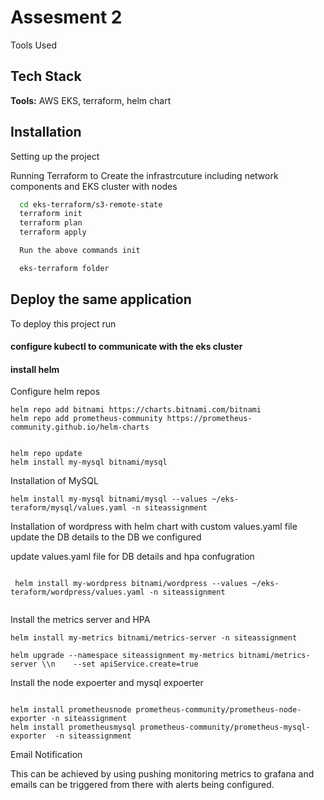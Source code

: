 
# Assesment 2

Tools Used
 
 

## Tech Stack

**Tools:** AWS EKS, terraform, helm chart




## Installation

Setting up the project


Running Terraform to Create the infrastrcuture including network components and EKS cluster with nodes

```bash
  cd eks-terraform/s3-remote-state
  terraform init 
  terraform plan 
  terraform apply

  Run the above commands init

  eks-terraform folder
```
    
    
## Deploy the same application

To deploy this project run

#### configure kubectl to communicate with the eks cluster
#### install helm 

Configure helm repos
```
helm repo add bitnami https://charts.bitnami.com/bitnami
helm repo add prometheus-community https://prometheus-community.github.io/helm-charts


helm repo update
helm install my-mysql bitnami/mysql
```

Installation of MySQL

```
helm install my-mysql bitnami/mysql --values ~/eks-teraform/mysql/values.yaml -n siteassignment

```

Installation of wordpress with helm chart with custom values.yaml file update the DB details to the DB we configured

update values.yaml file for DB details and hpa confugration

```

 helm install my-wordpress bitnami/wordpress --values ~/eks-teraform/wordpress/values.yaml -n siteassignment
 

```

Install the metrics server and HPA
```
helm install my-metrics bitnami/metrics-server -n siteassignment

helm upgrade --namespace siteassignment my-metrics bitnami/metrics-server \\n    --set apiService.create=true

```

Install the node expoerter and mysql expoerter

```

helm install prometheusnode prometheus-community/prometheus-node-exporter -n siteassignment
helm install prometheusmysql prometheus-community/prometheus-mysql-exporter  -n siteassignment

```


Email Notification

This can be achieved by using pushing monitoring metrics to grafana and emails can be triggered from there with alerts 
being configured.
